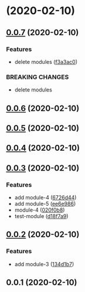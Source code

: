 # [](https://github.com/JohnApache/lerna-demo/compare/v0.0.7...v) (2020-02-10)



## [0.0.7](https://github.com/JohnApache/lerna-demo/compare/v0.0.6...v0.0.7) (2020-02-10)


### Features

* delete modules ([f3a3ac0](https://github.com/JohnApache/lerna-demo/commit/f3a3ac0173846d5ff21dc6af4e968a00ad025031))


### BREAKING CHANGES

* delete modules



## [0.0.6](https://github.com/JohnApache/lerna-demo/compare/v0.0.5...v0.0.6) (2020-02-10)



## [0.0.5](https://github.com/JohnApache/lerna-demo/compare/v0.0.4...v0.0.5) (2020-02-10)



## [0.0.4](https://github.com/JohnApache/lerna-demo/compare/v0.0.3...v0.0.4) (2020-02-10)



## [0.0.3](https://github.com/JohnApache/lerna-demo/compare/v0.0.2...v0.0.3) (2020-02-10)


### Features

* add module-4 ([6726d44](https://github.com/JohnApache/lerna-demo/commit/6726d44d62941cb8648e17f846d1d214f4da1905))
* add module-5 ([ee6e986](https://github.com/JohnApache/lerna-demo/commit/ee6e986dc37bfcafd114867e4fe0ecec6c31ad81))
* module-4 ([020f0b8](https://github.com/JohnApache/lerna-demo/commit/020f0b8cab80ae42a615d1f07f4ae0dd45007abb))
* test-module ([d18f7a9](https://github.com/JohnApache/lerna-demo/commit/d18f7a9bd7400f99f49ad67ed7d9750e1c0d80c9))



## [0.0.2](https://github.com/JohnApache/lerna-demo/compare/v0.0.1...v0.0.2) (2020-02-10)


### Features

* add module-3 ([134d1b7](https://github.com/JohnApache/lerna-demo/commit/134d1b7986a161196430f0fe895d5d6f33e699e7))



## 0.0.1 (2020-02-10)



